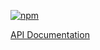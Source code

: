 [![npm](https://img.shields.io/npm/v/@acoustic-content-sdk/react-hbs-edit.svg?style=flat-square)](https://www.npmjs.com/package/@acoustic-content-sdk/react-hbs-edit)

[API Documentation](./markdown/react-hbs-edit.md)
